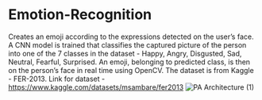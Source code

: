 # Emotion-Recognition
Creates an emoji according to the expressions detected on the user’s face. A CNN model is trained that classifies the captured picture of the person into one of the 7 classes in the dataset - Happy, Angry, Disgusted, Sad, Neutral, Fearful, Surprised. An emoji, belonging to predicted class, is then on the person’s face in real time using OpenCV. The dataset is from Kaggle - FER-2013.
Link for dataset - https://www.kaggle.com/datasets/msambare/fer2013
![PA Architecture (1)](https://user-images.githubusercontent.com/112636258/234620463-1df20cca-e8c0-44fe-8532-1240a13b86ce.png)

